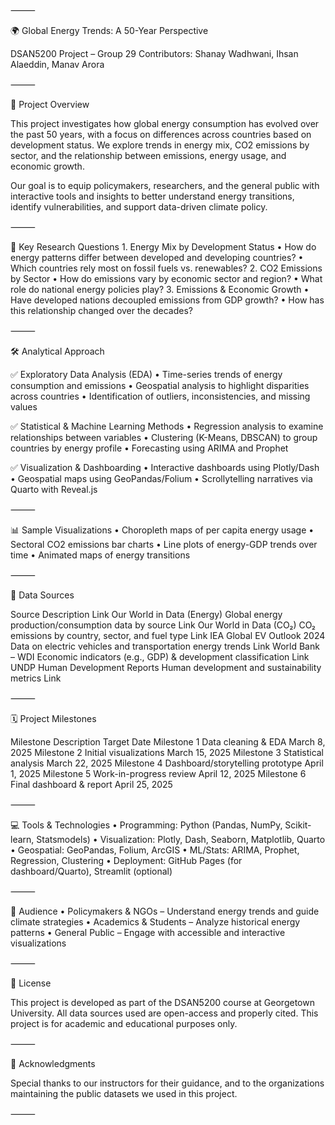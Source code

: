 ⸻

🌍 Global Energy Trends: A 50-Year Perspective

DSAN5200 Project – Group 29
Contributors: Shanay Wadhwani, Ihsan Alaeddin, Manav Arora

⸻

📌 Project Overview

This project investigates how global energy consumption has evolved over the past 50 years, with a focus on differences across countries based on development status. We explore trends in energy mix, CO2 emissions by sector, and the relationship between emissions, energy usage, and economic growth.

Our goal is to equip policymakers, researchers, and the general public with interactive tools and insights to better understand energy transitions, identify vulnerabilities, and support data-driven climate policy.

⸻

🧠 Key Research Questions
	1.	Energy Mix by Development Status
	•	How do energy patterns differ between developed and developing countries?
	•	Which countries rely most on fossil fuels vs. renewables?
	2.	CO2 Emissions by Sector
	•	How do emissions vary by economic sector and region?
	•	What role do national energy policies play?
	3.	Emissions & Economic Growth
	•	Have developed nations decoupled emissions from GDP growth?
	•	How has this relationship changed over the decades?

⸻

🛠️ Analytical Approach

✅ Exploratory Data Analysis (EDA)
	•	Time-series trends of energy consumption and emissions
	•	Geospatial analysis to highlight disparities across countries
	•	Identification of outliers, inconsistencies, and missing values

✅ Statistical & Machine Learning Methods
	•	Regression analysis to examine relationships between variables
	•	Clustering (K-Means, DBSCAN) to group countries by energy profile
	•	Forecasting using ARIMA and Prophet

✅ Visualization & Dashboarding
	•	Interactive dashboards using Plotly/Dash
	•	Geospatial maps using GeoPandas/Folium
	•	Scrollytelling narratives via Quarto with Reveal.js

⸻

📊 Sample Visualizations
	•	Choropleth maps of per capita energy usage
	•	Sectoral CO2 emissions bar charts
	•	Line plots of energy-GDP trends over time
	•	Animated maps of energy transitions

⸻

📂 Data Sources

Source	Description	Link
Our World in Data (Energy)	Global energy production/consumption data by source	Link
Our World in Data (CO₂)	CO₂ emissions by country, sector, and fuel type	Link
IEA Global EV Outlook 2024	Data on electric vehicles and transportation energy trends	Link
World Bank – WDI	Economic indicators (e.g., GDP) & development classification	Link
UNDP Human Development Reports	Human development and sustainability metrics	Link



⸻

🗓️ Project Milestones

Milestone	Description	Target Date
Milestone 1	Data cleaning & EDA	March 8, 2025
Milestone 2	Initial visualizations	March 15, 2025
Milestone 3	Statistical analysis	March 22, 2025
Milestone 4	Dashboard/storytelling prototype	April 1, 2025
Milestone 5	Work-in-progress review	April 12, 2025
Milestone 6	Final dashboard & report	April 25, 2025



⸻

💻 Tools & Technologies
	•	Programming: Python (Pandas, NumPy, Scikit-learn, Statsmodels)
	•	Visualization: Plotly, Dash, Seaborn, Matplotlib, Quarto
	•	Geospatial: GeoPandas, Folium, ArcGIS
	•	ML/Stats: ARIMA, Prophet, Regression, Clustering
	•	Deployment: GitHub Pages (for dashboard/Quarto), Streamlit (optional)

⸻

📣 Audience
	•	Policymakers & NGOs – Understand energy trends and guide climate strategies
	•	Academics & Students – Analyze historical energy patterns
	•	General Public – Engage with accessible and interactive visualizations

⸻

🧾 License

This project is developed as part of the DSAN5200 course at Georgetown University. All data sources used are open-access and properly cited. This project is for academic and educational purposes only.

⸻

🤝 Acknowledgments

Special thanks to our instructors for their guidance, and to the organizations maintaining the public datasets we used in this project.

⸻
